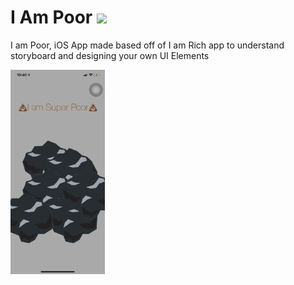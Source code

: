 #  I Am Poor ![](/I%20Am%20Poor/Assets.xcassets/AppIcon.appiconset/57.png)

I am Poor, iOS App made based off of I am Rich app to understand storyboard and designing your own UI Elements

<img src="Screencap.png"
     alt="screenshot"
     style="float: left; margin-right: 10px;" 
     width="30%"/>
